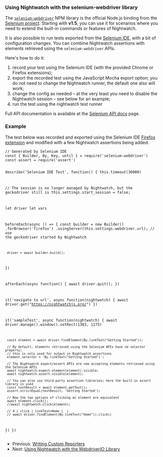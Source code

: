 ### Using Nightwatch with the selenium-webdriver library

The [`selenium-webdriver`](https://www.npmjs.com/package/selenium-webdriver) NPM library is the official Node.js binding from the [Selenium project](https://www.selenium.dev/). 
Starting with **v1.5**, you can use it for scenarios where you need to extend the built-in commands or features of Nightwatch.

It is also possible to run tests exported from the [Selenium IDE](https://www.selenium.dev/downloads/), with a bit of configuration changes. You can combine Nightwatch assertions with elements retrieved using the `selenium-webdriver` APIs. 

Here's how to do it:
1. record your test using the Selenium IDE (with the provided Chrome or Firefox extensions);
2. export the recorded test using the JavaScript Mocha export option; you do not need to change the Nightwatch runner, the default one also will work;
3. change the config as needed – at the very least you need to disable the Nightwatch session – see below for an example;
4. run the test using the nightwatch test runner

Full API documentation is available at the [Selenium API docs](https://www.selenium.dev/selenium/docs/api/javascript/index.html) page.

### Example
The test below was recorded and exported using the Selenium IDE [Firefox extension](https://www.selenium.dev/downloads/) and modified with a few Nightwatch assertions being added.

<div class="sample-test">
<pre><code class="language-javascript">// Generated by Selenium IDE
const { Builder, By, Key, until } = require('selenium-webdriver')
const assert = require('assert')
                                       
 describe('Selenium IDE Test', function() {
   this.timeout(30000)
   
   // The session is no longer managed by Nightwatch, but the geckodriver still is
   this.settings.start_session = false;
 
   let driver
   let vars
 
   beforeEach(async () => {
     const builder = new Builder()
       .forBrowser('firefox')
       .usingServer(this.settings.webdriver.url); // use the geckodriver started by Nightwatch
 
     driver = await builder.build();
   })
 
   afterEach(async function() {
     await driver.quit();
   })
 
   it('navigate to url', async function(nightwatch) {
     await driver.get("https://nightwatchjs.org/")
   })
   
   it('sampleTest', async function(nightwatch) {
     await driver.manage().window().setRect(1383, 1175)
     
     const element = await driver.findElement(By.linkText("Getting Started"));
     
     // By default, elements retrieved using the Selenium APIs have no selector property;
     // this is only used for output in Nightwatch assertions
     element.selector = 'By.linkText("Getting Started")';
     
     // The Nightwatch expect/assert APIs are now accepting elements retrieved using the Selenium APIs     
     await nightwatch.expect.element(element).visible;
     await nightwatch.assert.visible(element);
     
     // You can also use third-party assertion libraries; here the built-in assert library is used
     const textResult = await element.getText();
     assert.strictEqual(textResult, 'Getting Started');
     
     // Now the two options of clicking an element are equivalent    
     await element.click();
     //await nightwatch.click(element);
 
     // 4 | click | linkText=Home |  |
     // await driver.findElement(By.linkText("Home")).click()
   })
 })</code></pre>
</div>


- Previous: [Writing Custom Reporters](/guide/extending-nightwatch/custom-reporter.html)
- Next: [Using Nightwatch with the WebdriverIO Library](/guide/extending-nightwatch/using-with-webdriverio.html)
